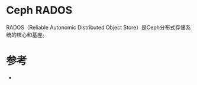 Ceph RADOS
==========
RADOS（Reliable Autonomic Distributed Object Store）是Ceph分布式存储系统的核心和基座。


# 参考
 * []()
